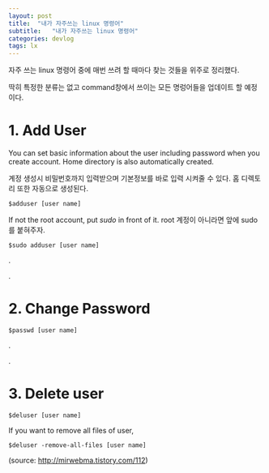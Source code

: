 ```yaml
---
layout: post
title:  "내가 자주쓰는 linux 명령어"
subtitle:   "내가 자주쓰는 linux 명령어"
categories: devlog
tags: lx
---
```

자주 쓰는 linux 명령어 중에 
매번 쓰려 할 때마다 찾는 것들을 위주로 정리했다.

딱히 특정한 분류는 없고
command창에서 쓰이는 모든 명렁어들을 업데이트 할 예정이다.

# 1. Add User

You can set basic information about the user including password when you create account.
Home directory is also automatically created.

계정 생성시 비밀번호까지 입력받으며 기본정보를 바로 입력 시켜줄 수 있다.
홈 디렉토리 또한 자동으로 생성된다.


```
$adduser [user name]
```

If not the root account, put _sudo_ in front of it.
root 계정이 아니라면 앞에 sudo 를 붙혀주자.

```
$sudo adduser [user name]
```

.

.


# 2. Change Password

```
$passwd [user name]
```

.

.

# 3. Delete user

```
$deluser [user name]
```

If you want to remove all files of user,

```
$deluser -remove-all-files [user name]
```


(source: http://mirwebma.tistory.com/112)